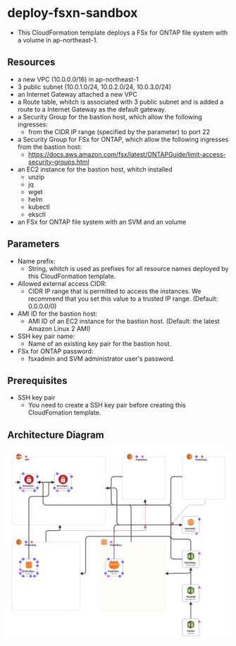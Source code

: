 # deploy-fsxn-sandbox
- This CloudFormation template deploys a FSx for ONTAP file system with a volume in ap-northeast-1.
## Resources
- a new VPC (10.0.0.0/16) in ap-northeast-1
- 3 public subnet (10.0.1.0/24, 10.0.2.0/24, 10.0.3.0/24)
- an Internet Gateway attached a new VPC
- a Route table, whitch is associated with 3 public subnet and is added a route to a Internet Gateway as the default gateway.
- a Security Group for the bastion host, which allow the following ingresses:
  - from the CIDR IP range (specified by the parameter) to port 22
- a Security Group for FSx for ONTAP, which allow the following ingresses from the bastion host:
  - https://docs.aws.amazon.com/fsx/latest/ONTAPGuide/limit-access-security-groups.html
- an EC2 instance for the bastion host, whitch installed
  - unzip
  - jq
  - wget
  - helm
  - kubectl
  - eksctl
- an FSx for ONTAP file system with an SVM and an volume

## Parameters
- Name prefix:
  - String, whitch is used as prefixes for all resource names deployed by this CloudFormation template.
- Allowed external access CIDR:
  - CIDR IP range that is permitted to access the instances. We recommend
    that you set this value to a trusted IP range. (Default: 0.0.0.0/0)
- AMI ID for the bastion host:
  - AMI ID of an EC2 instance for the bastion host. (Default: the latest Amazon Linux 2 AMI)
- SSH key pair name:
  - Name of an existing key pair for the bastion host.
- FSx for ONTAP password:
  - fsxadmin and SVM administrator user's password.

## Prerequisites
- SSH key pair
  - You need to create a SSH key pair before creating this CloudFomation template.

## Architecture Diagram
![deploy-fsxn-sandbox.png](deploy-fsxn-sandbox.png)
